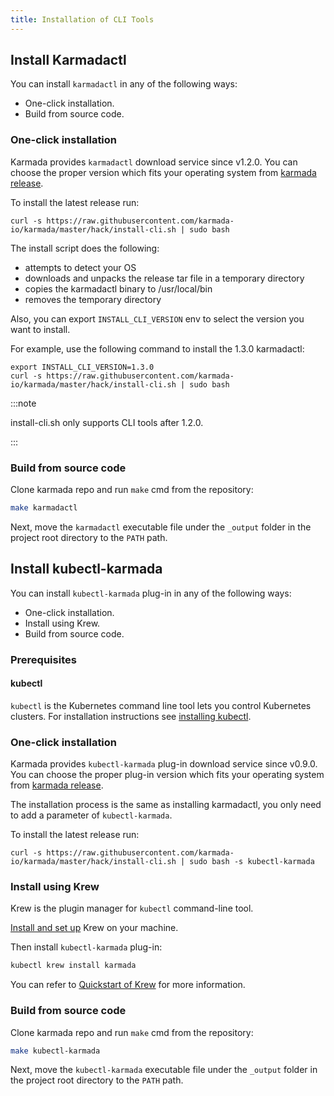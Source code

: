 ```yaml
---
title: Installation of CLI Tools
---
```

## Install Karmadactl

You can install `karmadactl` in any of the following ways:

- One-click installation.
- Build from source code.

### One-click installation

Karmada provides `karmadactl` download service since v1.2.0. You can choose the proper version which fits your operating system from [karmada release](https://github.com/karmada-io/karmada/releases).

To install the latest release run:

```shell
curl -s https://raw.githubusercontent.com/karmada-io/karmada/master/hack/install-cli.sh | sudo bash
```

The install script does the following:

- attempts to detect your OS
- downloads and unpacks the release tar file in a temporary directory
- copies the karmadactl binary to /usr/local/bin
- removes the temporary directory

Also, you can export `INSTALL_CLI_VERSION` env to select the version you want to install.

For example, use the following command to install the 1.3.0 karmadactl:

```shell
export INSTALL_CLI_VERSION=1.3.0
curl -s https://raw.githubusercontent.com/karmada-io/karmada/master/hack/install-cli.sh | sudo bash
```

:::note

install-cli.sh only supports CLI tools after 1.2.0.

:::

### Build from source code

Clone karmada repo and run `make` cmd from the repository:

```bash
make karmadactl
```

Next, move the `karmadactl` executable file under the `_output` folder in the project root directory to the `PATH` path.

## Install kubectl-karmada

You can install `kubectl-karmada` plug-in in any of the following ways:

- One-click installation.
- Install using Krew.
- Build from source code.

### Prerequisites

#### kubectl

`kubectl` is the Kubernetes command line tool lets you control Kubernetes clusters.
For installation instructions see [installing kubectl](https://kubernetes.io/docs/tasks/tools/#kubectl).

### One-click installation

Karmada provides `kubectl-karmada` plug-in download service since v0.9.0. You can choose the proper plug-in version which fits your operating system from [karmada release](https://github.com/karmada-io/karmada/releases).

The installation process is the same as installing karmadactl, you only need to add a parameter of `kubectl-karmada`.

To install the latest release run:

```shell
curl -s https://raw.githubusercontent.com/karmada-io/karmada/master/hack/install-cli.sh | sudo bash -s kubectl-karmada
```

### Install using Krew

Krew is the plugin manager for `kubectl` command-line tool.

[Install and set up](https://krew.sigs.k8s.io/docs/user-guide/setup/install/) Krew on your machine.

Then install `kubectl-karmada` plug-in:

```bash
kubectl krew install karmada
```

You can refer to [Quickstart of Krew](https://krew.sigs.k8s.io/docs/user-guide/quickstart/) for more information.

### Build from source code

Clone karmada repo and run `make` cmd from the repository:

```bash
make kubectl-karmada
```

Next, move the `kubectl-karmada` executable file under the `_output` folder in the project root directory to the `PATH` path.
